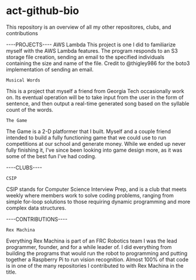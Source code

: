 # act-github-bio
This repository is an overview of all my other repositores, clubs, and contributions

----PROJECTS----
	AWS Lambda
This project is one I did to familiarize myself with the AWS Lambda features. The program responds to an S3 storage file creation, sending an email to the specified individuals containing the size and name of the file. Credit to @thigley986 for the boto3 implementation of sending an email.

	Musical Words
This is a project that myself a friend from Georgia Tech occasionally work on. Its eventual operation will be to take input from the user in the form of sentence, and then output a real-time generated song based on the syllable count of the words.

	The Game
The Game is a 2-D platformer that I built. Myself and a couple friend intended to build a fully functioning game that we could use to run competitions at our school and generate money. While we ended up never fully finishing it, I've since been looking into game design more, as it was some of the best fun I've had coding.

----CLUBS----

	CSIP
CSIP stands for Computer Science Interview Prep, and is a club that meets weekly where members work to solve coding problems, ranging from simple for-loop solutions to those requiring dynamic programming and more complex data structures.

----CONTRIBUTIONS----

	Rex Machina
Everything Rex Machina is part of an FRC Robotics team I was the lead programmer, founder, and for a while leader of. I did everything from building the programs that would run the robot to programming and putting together a Raspberry Pi to run vision recognition. Almost 100% of that code is in one of the many repositories I contributed to with Rex Machina in the title.

